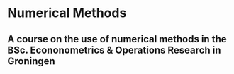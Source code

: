 # Numerical Methods
## A course on the use of numerical methods in the BSc. Econonometrics & Operations Research in Groningen
